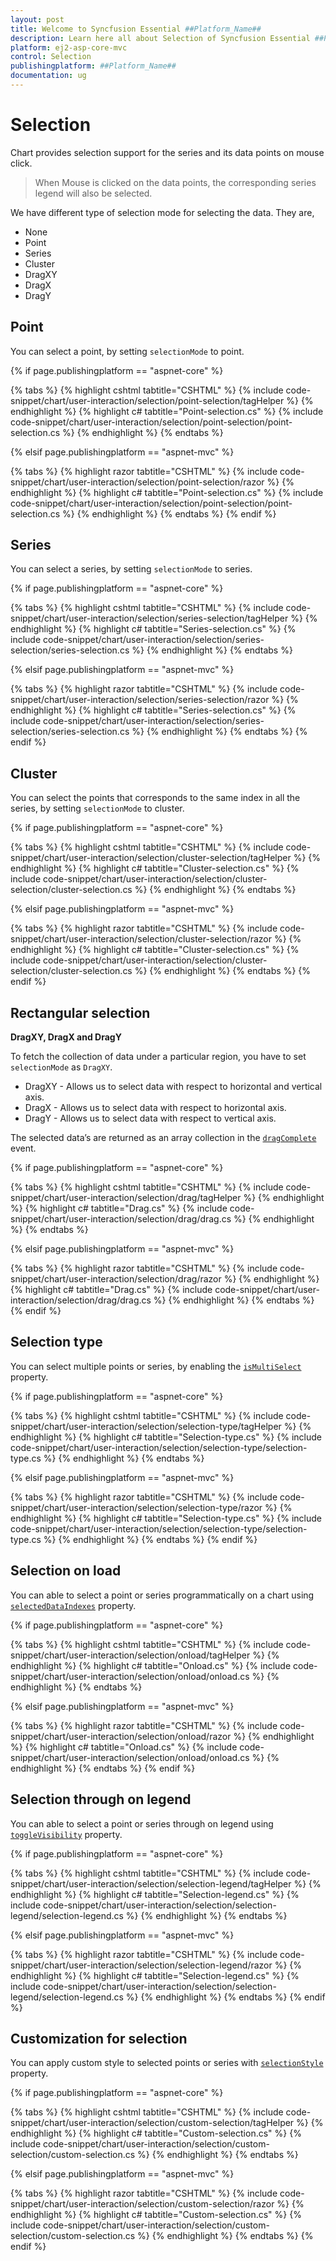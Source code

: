 ```yaml
---
layout: post
title: Welcome to Syncfusion Essential ##Platform_Name##
description: Learn here all about Selection of Syncfusion Essential ##Platform_Name## widgets based on HTML5 and jQuery.
platform: ej2-asp-core-mvc
control: Selection
publishingplatform: ##Platform_Name##
documentation: ug
---
```



<!-- markdownlint-disable MD036 -->

# Selection

Chart provides selection support for the series and its data points on mouse click.

>When Mouse is clicked on the data points, the corresponding series legend will also be selected.

We have different type of selection mode for selecting the data. They are,

* None
* Point
* Series
* Cluster
* DragXY
* DragX
* DragY

## Point

 You can select a point, by setting `selectionMode` to point.

{% if page.publishingplatform == "aspnet-core" %}

{% tabs %}
{% highlight cshtml tabtitle="CSHTML" %}
{% include code-snippet/chart/user-interaction/selection/point-selection/tagHelper %}
{% endhighlight %}
{% highlight c# tabtitle="Point-selection.cs" %}
{% include code-snippet/chart/user-interaction/selection/point-selection/point-selection.cs %}
{% endhighlight %}
{% endtabs %}

{% elsif page.publishingplatform == "aspnet-mvc" %}

{% tabs %}
{% highlight razor tabtitle="CSHTML" %}
{% include code-snippet/chart/user-interaction/selection/point-selection/razor %}
{% endhighlight %}
{% highlight c# tabtitle="Point-selection.cs" %}
{% include code-snippet/chart/user-interaction/selection/point-selection/point-selection.cs %}
{% endhighlight %}
{% endtabs %}
{% endif %}



## Series

 You can select a series, by setting `selectionMode` to series.

{% if page.publishingplatform == "aspnet-core" %}

{% tabs %}
{% highlight cshtml tabtitle="CSHTML" %}
{% include code-snippet/chart/user-interaction/selection/series-selection/tagHelper %}
{% endhighlight %}
{% highlight c# tabtitle="Series-selection.cs" %}
{% include code-snippet/chart/user-interaction/selection/series-selection/series-selection.cs %}
{% endhighlight %}
{% endtabs %}

{% elsif page.publishingplatform == "aspnet-mvc" %}

{% tabs %}
{% highlight razor tabtitle="CSHTML" %}
{% include code-snippet/chart/user-interaction/selection/series-selection/razor %}
{% endhighlight %}
{% highlight c# tabtitle="Series-selection.cs" %}
{% include code-snippet/chart/user-interaction/selection/series-selection/series-selection.cs %}
{% endhighlight %}
{% endtabs %}
{% endif %}



## Cluster

You can select the points that corresponds to the same index in all the series, by setting `selectionMode` to
cluster.

{% if page.publishingplatform == "aspnet-core" %}

{% tabs %}
{% highlight cshtml tabtitle="CSHTML" %}
{% include code-snippet/chart/user-interaction/selection/cluster-selection/tagHelper %}
{% endhighlight %}
{% highlight c# tabtitle="Cluster-selection.cs" %}
{% include code-snippet/chart/user-interaction/selection/cluster-selection/cluster-selection.cs %}
{% endhighlight %}
{% endtabs %}

{% elsif page.publishingplatform == "aspnet-mvc" %}

{% tabs %}
{% highlight razor tabtitle="CSHTML" %}
{% include code-snippet/chart/user-interaction/selection/cluster-selection/razor %}
{% endhighlight %}
{% highlight c# tabtitle="Cluster-selection.cs" %}
{% include code-snippet/chart/user-interaction/selection/cluster-selection/cluster-selection.cs %}
{% endhighlight %}
{% endtabs %}
{% endif %}



## Rectangular selection

**DragXY, DragX and DragY**

To fetch the collection of data under a particular region, you have to set `selectionMode` as `DragXY`.

* DragXY - Allows us to select data with respect to horizontal and vertical axis.
* DragX - Allows us to select data with respect to horizontal axis.
* DragY - Allows us to select data with respect to vertical axis.

The selected data’s are returned as an array collection in the [`dragComplete`](https://help.syncfusion.com/cr/aspnetcore-js2/Syncfusion.EJ2.Charts.Chart.html#Syncfusion_EJ2_Charts_Chart_DragComplete)
event.

{% if page.publishingplatform == "aspnet-core" %}

{% tabs %}
{% highlight cshtml tabtitle="CSHTML" %}
{% include code-snippet/chart/user-interaction/selection/drag/tagHelper %}
{% endhighlight %}
{% highlight c# tabtitle="Drag.cs" %}
{% include code-snippet/chart/user-interaction/selection/drag/drag.cs %}
{% endhighlight %}
{% endtabs %}

{% elsif page.publishingplatform == "aspnet-mvc" %}

{% tabs %}
{% highlight razor tabtitle="CSHTML" %}
{% include code-snippet/chart/user-interaction/selection/drag/razor %}
{% endhighlight %}
{% highlight c# tabtitle="Drag.cs" %}
{% include code-snippet/chart/user-interaction/selection/drag/drag.cs %}
{% endhighlight %}
{% endtabs %}
{% endif %}



## Selection type

You can select multiple points or series, by enabling the [`isMultiSelect`](https://help.syncfusion.com/cr/aspnetcore-js2/Syncfusion.EJ2.Charts.Chart.html#Syncfusion_EJ2_Charts_Chart_IsMultiSelect) property.

{% if page.publishingplatform == "aspnet-core" %}

{% tabs %}
{% highlight cshtml tabtitle="CSHTML" %}
{% include code-snippet/chart/user-interaction/selection/selection-type/tagHelper %}
{% endhighlight %}
{% highlight c# tabtitle="Selection-type.cs" %}
{% include code-snippet/chart/user-interaction/selection/selection-type/selection-type.cs %}
{% endhighlight %}
{% endtabs %}

{% elsif page.publishingplatform == "aspnet-mvc" %}

{% tabs %}
{% highlight razor tabtitle="CSHTML" %}
{% include code-snippet/chart/user-interaction/selection/selection-type/razor %}
{% endhighlight %}
{% highlight c# tabtitle="Selection-type.cs" %}
{% include code-snippet/chart/user-interaction/selection/selection-type/selection-type.cs %}
{% endhighlight %}
{% endtabs %}
{% endif %}



## Selection on load

You can able to select a point or series programmatically on a chart using
[`selectedDataIndexes`](https://help.syncfusion.com/cr/aspnetcore-js2/Syncfusion.EJ2.Charts.Chart.html#Syncfusion_EJ2_Charts_Chart_SelectedDataIndexes)
property.

{% if page.publishingplatform == "aspnet-core" %}

{% tabs %}
{% highlight cshtml tabtitle="CSHTML" %}
{% include code-snippet/chart/user-interaction/selection/onload/tagHelper %}
{% endhighlight %}
{% highlight c# tabtitle="Onload.cs" %}
{% include code-snippet/chart/user-interaction/selection/onload/onload.cs %}
{% endhighlight %}
{% endtabs %}

{% elsif page.publishingplatform == "aspnet-mvc" %}

{% tabs %}
{% highlight razor tabtitle="CSHTML" %}
{% include code-snippet/chart/user-interaction/selection/onload/razor %}
{% endhighlight %}
{% highlight c# tabtitle="Onload.cs" %}
{% include code-snippet/chart/user-interaction/selection/onload/onload.cs %}
{% endhighlight %}
{% endtabs %}
{% endif %}



## Selection through on legend

You can able to select a point or series through on legend using
[`toggleVisibility`](https://help.syncfusion.com/cr/aspnetcore-js2/Syncfusion.EJ2.Charts.ChartLegendSettings.html#Syncfusion_EJ2_Charts_ChartLegendSettings_ToggleVisibility) property.

{% if page.publishingplatform == "aspnet-core" %}

{% tabs %}
{% highlight cshtml tabtitle="CSHTML" %}
{% include code-snippet/chart/user-interaction/selection/selection-legend/tagHelper %}
{% endhighlight %}
{% highlight c# tabtitle="Selection-legend.cs" %}
{% include code-snippet/chart/user-interaction/selection/selection-legend/selection-legend.cs %}
{% endhighlight %}
{% endtabs %}

{% elsif page.publishingplatform == "aspnet-mvc" %}

{% tabs %}
{% highlight razor tabtitle="CSHTML" %}
{% include code-snippet/chart/user-interaction/selection/selection-legend/razor %}
{% endhighlight %}
{% highlight c# tabtitle="Selection-legend.cs" %}
{% include code-snippet/chart/user-interaction/selection/selection-legend/selection-legend.cs %}
{% endhighlight %}
{% endtabs %}
{% endif %}



## Customization for selection

You can apply custom style to selected points or series with [`selectionStyle`](https://help.syncfusion.com/cr/aspnetcore-js2/Syncfusion.EJ2.Charts.ChartSeries.html#Syncfusion_EJ2_Charts_ChartSeries_SelectionStyle)
property.

{% if page.publishingplatform == "aspnet-core" %}

{% tabs %}
{% highlight cshtml tabtitle="CSHTML" %}
{% include code-snippet/chart/user-interaction/selection/custom-selection/tagHelper %}
{% endhighlight %}
{% highlight c# tabtitle="Custom-selection.cs" %}
{% include code-snippet/chart/user-interaction/selection/custom-selection/custom-selection.cs %}
{% endhighlight %}
{% endtabs %}

{% elsif page.publishingplatform == "aspnet-mvc" %}

{% tabs %}
{% highlight razor tabtitle="CSHTML" %}
{% include code-snippet/chart/user-interaction/selection/custom-selection/razor %}
{% endhighlight %}
{% highlight c# tabtitle="Custom-selection.cs" %}
{% include code-snippet/chart/user-interaction/selection/custom-selection/custom-selection.cs %}
{% endhighlight %}
{% endtabs %}
{% endif %}

